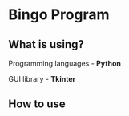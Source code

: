 # Bingo Program

## What is using? 
Programming languages - **Python**

GUI library           - **Tkinter**

## How to use
